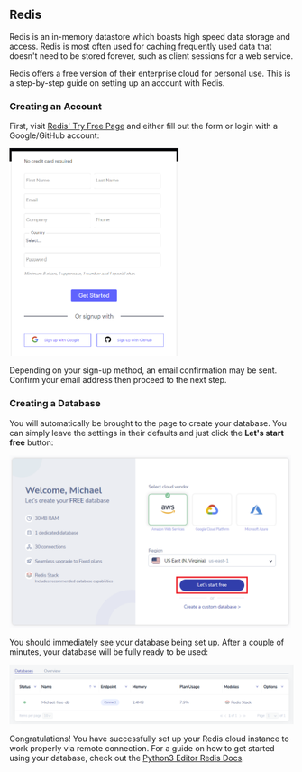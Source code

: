 ## Redis

Redis is an in-memory datastore which boasts high speed data storage and access. Redis is most often used for caching frequently used data that doesn't need to be stored forever, such as client sessions for a web service.

Redis offers a free version of their enterprise cloud for personal use. This is a step-by-step guide on setting up an account with Redis.

### Creating an Account

First, visit [Redis' Try Free Page](https://redis.com/try-free/) and either fill out the form or login with a Google/GitHub account:

<img src="../../assets/img/redis/signup-form.png" width="300px">

Depending on your sign-up method, an email confirmation may be sent. Confirm your email address then proceed to the next step.

### Creating a Database

You will automatically be brought to the page to create your database. You can simply leave the settings in their defaults and just click the **Let's start free** button:

<img src="../../assets/img/redis/start-free.png" width="500px">

You should immediately see your database being set up. After a couple of minutes, your database will be fully ready to be used:

<img src="../../assets/img/redis/database.png" width="700px">

Congratulations! You have successfully set up your Redis cloud instance to work properly via remote connection. For a guide on how to get started using your database, check out the [Python3 Editor Redis Docs](https://docs.oyoclass.com/python3editor/extralibs/redis).
